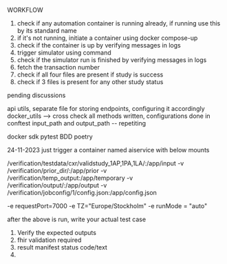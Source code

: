WORKFLOW


1. check if any automation container is running already, if running use this by its standard name
2. if it's not running, initiate a container using docker compose-up
3. check if the container is up by verifying messages in logs
4. trigger simulator using command
5. check if the simulator run is finished by verifying messages in logs
6. fetch the transaction number
7. check if all four files are present if study is success
8. check if 3 files is present for any other study status





pending discussions

api utils, separate file for storing endpoints, configuring it accordingly
docker_utils --> cross check all methods written, configurations done in conftest
input_path and output_path --  repetiting 

docker sdk
pytest BDD
poetry



24-11-2023
just trigger a container named aiservice with below mounts

/verification/testdata/cxr/validstudy_1AP,1PA,1LA/:/app/input 
-v /verification/prior_dir/:/app/prior 
-v /verification/temp_output:/app/temporary 
-v /verification/output/:/app/output 
-v /verification/jobconfig/1/config.json:/app/config.json

-e requestPort=7000 
-e TZ="Europe/Stockholm"
-e runMode = "auto"

after the above is run, write your actual test case
1. Verify the expected outputs
2. fhir validation required
3. result manifest status code/text
4. 






